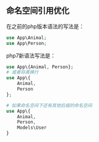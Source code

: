 ## 命名空间引用优化

在之前的php版本语法的写法是：
```php
use App\Animal;
use App\Person;
```

php7新语法写法是：
```php
use App\{Animal, Person};
# 或者将类换行
use App\{
    Animal,
    Person
};

# 如果命名空间下还有其他后缀的命名空间
use App\{
    Animal,
    Person,
    Models\User
}
```
